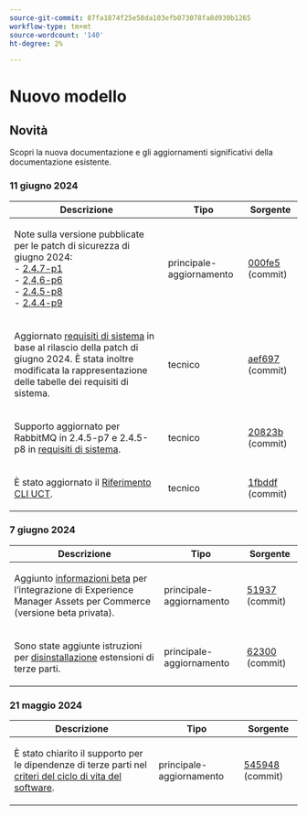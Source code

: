 ```yaml
---
source-git-commit: 87fa1874f25e58da103efb073078fa8d930b1265
workflow-type: tm+mt
source-wordcount: '140'
ht-degree: 2%

---
```

# Nuovo modello

## Novità

Scopri la nuova documentazione e gli aggiornamenti significativi della documentazione esistente.

### 11 giugno 2024

<table style="table-layout:auto;">
  <thead>
    <tr>
      <th>Descrizione</th>
      <th>Tipo</th>
      <th>Sorgente</th>
    </tr>
  </thead>
  <tbody>
    <tr>
      <td><p>Note sulla versione pubblicate per le patch di sicurezza di giugno 2024:<br />- <a href="https://experienceleague.adobe.com/en/docs/commerce-operations/release/notes/security-patches/2-4-7-patches">2.4.7-p1</a><br />- <a href="https://experienceleague.adobe.com/en/docs/commerce-operations/release/notes/security-patches/2-4-6-patches">2,4,6-p6</a><br />- <a href="https://experienceleague.adobe.com/en/docs/commerce-operations/release/notes/security-patches/2-4-5-patches">2.4.5-p8</a><br />- <a href="https://experienceleague.adobe.com/en/docs/commerce-operations/release/notes/security-patches/2-4-4-patches">2.4.4-p9</a></p>
</td>
      <td>principale-aggiornamento</td>
      <td><a href="https://github.com/AdobeDocs/commerce-operations.en/commit/000fe5ac88b31e5172c35b629d26423afcca214d">000fe5</a> (commit)</td>
    </tr>
    <tr>
      <td><p>Aggiornato <a href="https://experienceleague.adobe.com/en/docs/commerce-operations/installation-guide/system-requirements">requisiti di sistema</a> in base al rilascio della patch di giugno 2024. È stata inoltre modificata la rappresentazione delle tabelle dei requisiti di sistema.</p>
</td>
      <td>tecnico</td>
      <td><a href="https://github.com/AdobeDocs/commerce-operations.en/commit/aef697509227b1dfebb801b0e1e098da90201971">aef697</a> (commit)</td>
    </tr>
    <tr>
      <td><p>Supporto aggiornato per RabbitMQ in 2.4.5-p7 e 2.4.5-p8 in <a href="https://experienceleague.adobe.com/en/docs/commerce-operations/installation-guide/system-requirements">requisiti di sistema</a>.</p>
</td>
      <td>tecnico</td>
      <td><a href="https://github.com/AdobeDocs/commerce-operations.en/commit/20823bae109f5b053f352b0a13275acecf991904">20823b</a> (commit)</td>
    </tr>
    <tr>
      <td><p>È stato aggiornato il <a href="https://experienceleague.adobe.com/en/docs/commerce-operations/tools/cli-reference/uct">Riferimento CLI UCT</a>.</p>
</td>
      <td>tecnico</td>
      <td><a href="https://github.com/AdobeDocs/commerce-operations.en/commit/1fbddf4ea05511c1aefe0cd0d8e8b2ebde7e00dd">1fbddf</a> (commit)</td>
    </tr>
  </tbody>
</table>

### 7 giugno 2024

<table style="table-layout:auto;">
  <thead>
    <tr>
      <th>Descrizione</th>
      <th>Tipo</th>
      <th>Sorgente</th>
    </tr>
  </thead>
  <tbody>
    <tr>
      <td><p>Aggiunto <a href="https://experienceleague.adobe.com/en/docs/commerce-operations/release/beta">informazioni beta</a> per l’integrazione di Experience Manager Assets per Commerce (versione beta privata).</p>
</td>
      <td>principale-aggiornamento</td>
      <td><a href="https://github.com/AdobeDocs/commerce-operations.en/commit/d51937e25049f636a3b69f072a3fe4ba135766c2">51937</a> (commit)</td>
    </tr>
    <tr>
      <td><p>Sono state aggiunte istruzioni per <a href="https://experienceleague.adobe.com/en/docs/commerce-operations/installation-guide/tutorials/extensions">disinstallazione</a> estensioni di terze parti.</p>
</td>
      <td>principale-aggiornamento</td>
      <td><a href="https://github.com/AdobeDocs/commerce-operations.en/commit/a623002b366ae07eaabe9711946d7f8ceb3b9132">62300</a> (commit)</td>
    </tr>
  </tbody>
</table><!-- date_group -->

### 21 maggio 2024

<table style="table-layout:auto;">
  <thead>
    <tr>
      <th>Descrizione</th>
      <th>Tipo</th>
      <th>Sorgente</th>
    </tr>
  </thead>
  <tbody>
    <tr>
      <td><p>È stato chiarito il supporto per le dipendenze di terze parti nel <a href="https://experienceleague.adobe.com/en/docs/commerce-operations/release/planning/lifecycle-policy">criteri del ciclo di vita del software</a>.</p>
</td>
      <td>principale-aggiornamento</td>
      <td><a href="https://github.com/AdobeDocs/commerce-operations.en/commit/5459488d4b512447aff810dca8d3b32a074d5c1e">545948</a> (commit)</td>
    </tr>
  </tbody>
</table><!-- date_group --><!-- month_group --><!-- year_group -->
